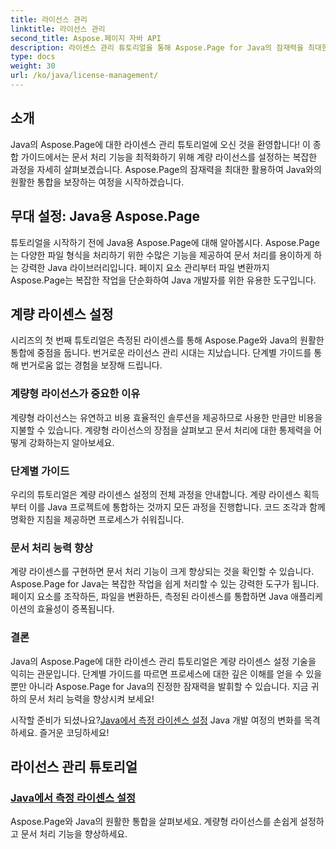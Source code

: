 ```yaml
---
title: 라이선스 관리
linktitle: 라이선스 관리
second_title: Aspose.페이지 자바 API
description: 라이센스 관리 튜토리얼을 통해 Aspose.Page for Java의 잠재력을 최대한 활용해보세요. 문서 처리 기능을 강화하려면 계량형 라이선스를 원활하게 설정하세요.
type: docs
weight: 30
url: /ko/java/license-management/
---
```

## 소개

Java의 Aspose.Page에 대한 라이센스 관리 튜토리얼에 오신 것을 환영합니다! 이 종합 가이드에서는 문서 처리 기능을 최적화하기 위해 계량 라이선스를 설정하는 복잡한 과정을 자세히 살펴보겠습니다. Aspose.Page의 잠재력을 최대한 활용하여 Java와의 원활한 통합을 보장하는 여정을 시작하겠습니다.

## 무대 설정: Java용 Aspose.Page

튜토리얼을 시작하기 전에 Java용 Aspose.Page에 대해 알아봅시다. Aspose.Page는 다양한 파일 형식을 처리하기 위한 수많은 기능을 제공하여 문서 처리를 용이하게 하는 강력한 Java 라이브러리입니다. 페이지 요소 관리부터 파일 변환까지 Aspose.Page는 복잡한 작업을 단순화하여 Java 개발자를 위한 유용한 도구입니다.

## 계량 라이센스 설정

시리즈의 첫 번째 튜토리얼은 측정된 라이센스를 통해 Aspose.Page와 Java의 원활한 통합에 중점을 둡니다. 번거로운 라이선스 관리 시대는 지났습니다. 단계별 가이드를 통해 번거로움 없는 경험을 보장해 드립니다.

### 계량형 라이선스가 중요한 이유

계량형 라이선스는 유연하고 비용 효율적인 솔루션을 제공하므로 사용한 만큼만 비용을 지불할 수 있습니다. 계량형 라이선스의 장점을 살펴보고 문서 처리에 대한 통제력을 어떻게 강화하는지 알아보세요.

### 단계별 가이드

우리의 튜토리얼은 계량 라이센스 설정의 전체 과정을 안내합니다. 계량 라이센스 획득부터 이를 Java 프로젝트에 통합하는 것까지 모든 과정을 진행합니다. 코드 조각과 함께 명확한 지침을 제공하면 프로세스가 쉬워집니다.

### 문서 처리 능력 향상

계량 라이센스를 구현하면 문서 처리 기능이 크게 향상되는 것을 확인할 수 있습니다. Aspose.Page for Java는 복잡한 작업을 쉽게 처리할 수 있는 강력한 도구가 됩니다. 페이지 요소를 조작하든, 파일을 변환하든, 측정된 라이센스를 통합하면 Java 애플리케이션의 효율성이 증폭됩니다.

### 결론

Java의 Aspose.Page에 대한 라이센스 관리 튜토리얼은 계량 라이센스 설정 기술을 익히는 관문입니다. 단계별 가이드를 따르면 프로세스에 대한 깊은 이해를 얻을 수 있을 뿐만 아니라 Aspose.Page for Java의 진정한 잠재력을 발휘할 수 있습니다. 지금 귀하의 문서 처리 능력을 향상시켜 보세요!

 시작할 준비가 되셨나요?[Java에서 측정 라이센스 설정](./set-metered-license/) Java 개발 여정의 변화를 목격하세요. 즐거운 코딩하세요!
## 라이선스 관리 튜토리얼
### [Java에서 측정 라이센스 설정](./set-metered-license/)
Aspose.Page와 Java의 원활한 통합을 살펴보세요. 계량형 라이선스를 손쉽게 설정하고 문서 처리 기능을 향상하세요.